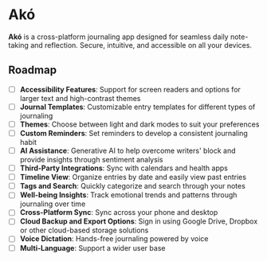 # Akó

**Akó** is a cross-platform journaling app designed for seamless daily note-taking and reflection. Secure, intuitive, and accessible on all your devices.

## Roadmap
- [ ] **Accessibility Features**: Support for screen readers and options for larger text and high-contrast themes
- [ ] **Journal Templates**: Customizable entry templates for different types of journaling
- [ ] **Themes**: Choose between light and dark modes to suit your preferences 
- [ ] **Custom Reminders**: Set reminders to develop a consistent journaling habit
- [ ] **AI Assistance**: Generative AI to help overcome writers' block and provide insights through sentiment analysis
- [ ] **Third-Party Integrations**: Sync with calendars and health apps
- [ ] **Timeline View**: Organize entries by date and easily view past entries
- [ ] **Tags and Search**: Quickly categorize and search through your notes
- [ ] **Well-being Insights**: Track emotional trends and patterns through journaling over time
- [ ] **Cross-Platform Sync**: Sync across your phone and desktop
- [ ] **Cloud Backup and Export Options**: Sign in using Google Drive, Dropbox or other cloud-based storage solutions
- [ ] **Voice Dictation**: Hands-free journaling powered by voice
- [ ] **Multi-Language**: Support a wider user base
